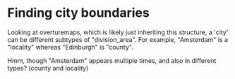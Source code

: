 # Finding city boundaries

Looking at overturemaps, which is likely just inheriting this structure, 
a 'city' can be different subtypes of "division_area". For example, "Amsterdam" is a
"locality" whereas "Edinburgh" is "county".

Hmm, though "Amsterdam" appears multiple times, and also in different types? (county and locality)
